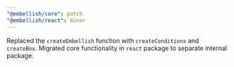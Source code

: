```yaml
---
"@embellish/core": patch
"@embellish/react": minor
---
```


Replaced the `createEmbellish` function with `createConditions` and `createBox`.
Migrated core functionality in `react` package to separate internal package.
